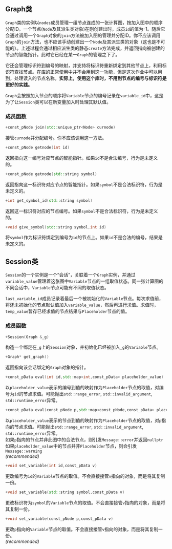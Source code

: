 ## Graph类

```Graph```类的实例以```nodes```成员管理一组节点连成的一张计算图，按加入图中的顺序分配ID。一个节点(```Node```及其派生类对象)在刚创建出时，成员```id```的值为-1。随后它会通过调用一个```Graph```对象的```join```方法被加入图的管理并分配ID。你不应该调用```Graph```的```join```方法，也不应该手动创建出一个```Node```及其派生类的对象（这也是不可能的）。上述过程会通过相应派生类的静态```create```方法完成，并返回指向被创建的节点的智能指针。此时它已经在某一```Graph```的管理之下了。

它还会管理标识符到编号的映射，并支持将标识符重新绑定到其他节点上，利用标识符查找节点。在库的正常使用中并不会用到这一功能，但是这次作业中可以用到，处理读入的节点名称。**实际上，使用这个库时，不用到节点的编号与标识符是更好的实践。**

```Graph```会按照加入节点的顺序将```Variable```节点的编号记录在```variable_id```中，这是为了让```Session```类可以在新变量加入时处理其默认值。

### 成员函数

```cpp
+const_pNode join(std::unique_ptr<Node> curnode)
```  
接管```curnode```并分配编号。你不应该调用这一方法。

```cpp
+const_pNode getnode(int id)
```  
返回指向这一编号对应节点的智能指针。如果```id```不是合法编号，行为是未定义的。

```cpp
+const_pNode getnode(std::string symbol)
```  
返回指向这一标识符对应节点的智能指针。如果```symbol```不是合法标识符，行为是未定义的。

```cpp
+int get_symbol_id(std::string symbol)
```  
返回这一标识符对应的节点编号。如果```symbol```不是合法标识符，行为是未定义的。

```cpp
+void give_symbol(std::string symbol,int id)
```  
将```symbol```作为标识符绑定到编号为```id```的节点上。如果```id```不是合法的编号，结果是未定义的。

## Session类

```Session```的一个实例是一个“会话”，关联着一个```Graph```实例，并通过```variable_value```管理着这张图中```Variable```节点的一组取值状态。同一张计算图的不同会话中，```Variable```节点可能有不同的取值状态。

```last_variable_id```成员记录着最后一个被初始化的```Variable```节点。每次求值前，将还未初始化的节点默认值加入```variable_value```，然后再进行求值。求值时，```temp_value```暂存已经求值的节点结果与```Placeholder```节点的值。

### 成员函数

```cpp
+Session(Graph &_g)
```  
构造一个绑定在```_g```上的```Session```对象，并初始化已经被加入```_g```的```Variable```节点。

```cpp
+Graph* get_graph()
```  
返回指向该会话绑定的```Graph```对象的指针。

```cpp
+const_pData eval(int id,std::map<int,const_pData> placeholder_value)
```  
以```placeholder_value```表示的编号到值的映射作为```Placeholder```节点的取值，对编号为```id```的节点求值。可能抛出```std::range_error```, ```std::invalid_argument```, ```std::runtime_error```异常。

```cpp
+const_pData eval(const_pNode p,std::map<const_pNode,const_pData> placeholder_value)
```  
以```placeholder_value```表示的节点到值的映射作为```Placeholder```节点的取值，对```p```指向的节点求值。可能抛出```std::range_error```, ```std::invalid_argument```, ```std::runtime_error```异常。  
如果```p```指向的节点并非此图中的合法节点，则引发```Message::error```并返回```nullptr```  
如果```placeholder_value```中的节点并非```Placeholder```节点，则会引发```Message::warning```  
*(recommended)*

```cpp
+void set_variable(int id,const_pData v)
```  
更改编号为```id```的```Variable```节点的取值。不会直接接管```v```指向的对象，而是将其复制一份。

```cpp
+void set_variable(std::string symbol,const_pData v)
```  
更改标识符为```symbol```的```Variable```节点的取值。不会直接接管```v```指向的对象，而是将其复制一份。

```cpp
+void set_variable(const_pNode p,const_pData v)
```  
更改```p```指向的```Variable```节点的取值。不会直接接管```v```指向的对象，而是将其复制一份。  
*(recommended)*

